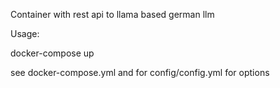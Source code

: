 Container with rest api to llama based german llm

Usage:

docker-compose up

see docker-compose.yml and for config/config.yml for options

